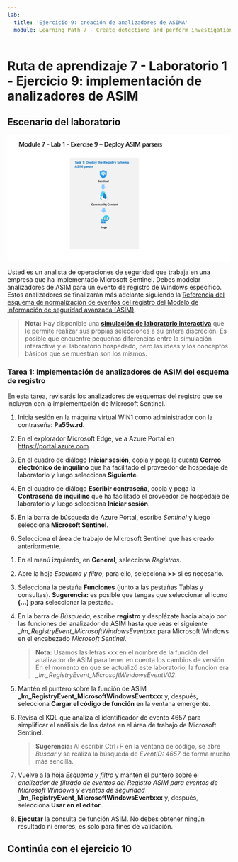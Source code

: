 ```yaml
---
lab:
  title: 'Ejercicio 9: creación de analizadores de ASIMA'
  module: Learning Path 7 - Create detections and perform investigations using Microsoft Sentinel
---
```


# Ruta de aprendizaje 7 - Laboratorio 1 - Ejercicio 9: implementación de analizadores de ASIM

## Escenario del laboratorio

![Introducción al laboratorio.](../Media/SC-200-Lab_Diagrams_Mod7_L1_Ex9.png)

Usted es un analista de operaciones de seguridad que trabaja en una empresa que ha implementado Microsoft Sentinel. Debes modelar analizadores de ASIM para un evento de registro de Windows específico. Estos analizadores se finalizarán más adelante siguiendo la [Referencia del esquema de normalización de eventos del registro del Modelo de información de seguridad avanzada (ASIM)](https://docs.microsoft.com/en-us/azure/sentinel/registry-event-normalization-schema).

>**Nota:** Hay disponible una **[simulación de laboratorio interactiva](https://mslabs.cloudguides.com/guides/SC-200%20Lab%20Simulation%20-%20Create%20Advanced%20Security%20Information%20Model%20Parsers)** que le permite realizar sus propias selecciones a su entera discreción. Es posible que encuentre pequeñas diferencias entre la simulación interactiva y el laboratorio hospedado, pero las ideas y los conceptos básicos que se muestran son los mismos. 

### Tarea 1: Implementación de analizadores de ASIM del esquema de registro

En esta tarea, revisarás los analizadores de esquemas del registro que se incluyen con la implementación de Microsoft Sentinel.

1. Inicia sesión en la máquina virtual WIN1 como administrador con la contraseña: **Pa55w.rd**.  

1. En el explorador Microsoft Edge, ve a Azure Portal en https://portal.azure.com.

1. En el cuadro de diálogo **Iniciar sesión**, copia y pega la cuenta **Correo electrónico de inquilino** que ha facilitado el proveedor de hospedaje de laboratorio y luego selecciona **Siguiente**.

1. En el cuadro de diálogo **Escribir contraseña**, copia y pega la **Contraseña de inquilino** que ha facilitado el proveedor de hospedaje de laboratorio y luego selecciona **Iniciar sesión**.

1. En la barra de búsqueda de Azure Portal, escribe *Sentinel* y luego selecciona **Microsoft Sentinel**.

1. Selecciona el área de trabajo de Microsoft Sentinel que has creado anteriormente.

<!--- 1. In the Edge browser, open a new tab (Ctrl+T) and navigate to the Microsoft Sentinel GitHub ASIM page <https://github.com/Azure/Azure-Sentinel/tree/master/ASIM>.

 1. On the right pane, select the **Onboard community content** link. This will open a new tab in the Edge Browser for Microsoft Sentinel GitHub content. **Hint:** You might need to scroll right to see the link. Alternatively, follow this link instead: [Microsoft Sentinel on GitHub](https://github.com/Azure/Azure-Sentinel).

    >**Note:** In the **ASIM** folder you can deploy templates that contain all ASIM parsers, but we will only focus on the Registry Schema.

1. Scroll down and next to **Registry Event**, select the **Deploy to Azure** button.

1. For *Resource Group*, select **RG-Defender** where your Sentinel workspace resides.

1. For *Workspace*, type your Sentinel workspace name, like *uniquenameDefender*.

1. Leave the other default values and select **Review + create**.

1. Select **Create** to deploy the template. Notice the Names of the different resources. 

1. After the deployment completes return to the *Microsoft Sentinel* tab. --->

1. En el menú izquierdo, en **General**, selecciona *Registros*.

1. Abre la hoja *Esquema y filtro*; para ello, selecciona **>>** si es necesario.

1. Selecciona la pestaña **Funciones** (junto a las pestañas Tablas y consultas). **Sugerencia:** es posible que tengas que seleccionar el icono **(...)** para seleccionar la pestaña.

1. En la barra de *Búsqueda*, escribe **registro** y desplázate hacia abajo por las funciones del analizador de ASIM hasta que veas el siguiente *_Im_RegistryEvent_MicrosoftWindowsEventxxx* para Microsoft Windows en el encabezado *Microsoft Sentinel*.

    >**Nota:** Usamos las letras xxx en el nombre de la función del analizador de ASIM para tener en cuenta los cambios de versión. En el momento en que se actualizó este laboratorio, la función era *_Im_RegistryEvent_MicrosoftWindowsEventV02*.

1. Mantén el puntero sobre la función de ASIM **_Im_RegistryEvent_MicrosoftWindowsEventxxx** y, después, selecciona **Cargar el código de función** en la ventana emergente.

1. Revisa el KQL que analiza el identificador de evento 4657 para simplificar el análisis de los datos en el área de trabajo de Microsoft Sentinel.

    >**Sugerencia:** Al escribir Ctrl+F en la ventana de código, se abre *Buscar* y se realiza la búsqueda de *EventID: 4657* de forma mucho más sencilla.

1. Vuelve a la hoja *Esquema y filtro* y mantén el puntero sobre el *analizador de filtrado de eventos del Registro ASIM para eventos de Microsoft Windows y eventos de seguridad* **_Im_RegistryEvent_MicrosoftWindowsEventxxx** y, después, selecciona **Usar en el editor**.

1. **Ejecutar** la consulta de función ASIM. No debes obtener ningún resultado ni errores, es solo para fines de validación.

## Continúa con el ejercicio 10
